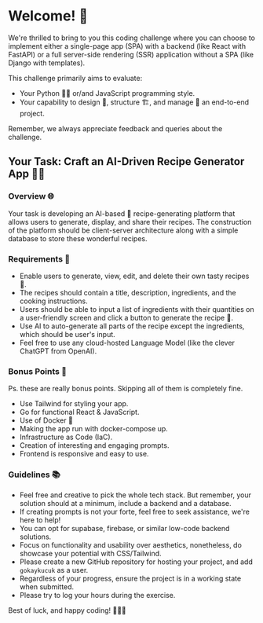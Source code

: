 # Welcome! 🙌

We're thrilled to bring to you this coding challenge where you can choose to implement either a single-page app (SPA) with a backend (like React with FastAPI) or a full server-side rendering (SSR) application without a SPA (like Django with templates).

This challenge primarily aims to evaluate:
- Your Python 👨‍💻 or/and JavaScript programming style.
- Your capability to design 🎨, structure 🏗️, and manage 🎯 an end-to-end project.

Remember, we always appreciate feedback and queries about the challenge.

## Your Task: Craft an AI-Driven Recipe Generator App 🍲🥘 

### Overview 🌐

Your task is developing an AI-based 🤖 recipe-generating platform that allows users to generate, display, and share their recipes. The construction of the platform should be client-server architecture along with a simple database to store these wonderful recipes.

### Requirements 🔧

- Enable users to generate, view, edit, and delete their own tasty recipes 🍜.
- The recipes should contain a title, description, ingredients, and the cooking instructions.
- Users should be able to input a list of ingredients with their quantities on a user-friendly screen and click a button to generate the recipe 🍳.
- Use AI to auto-generate all parts of the recipe except the ingredients, which should be user's input.
- Feel free to use any cloud-hosted Language Model (like the clever ChatGPT from OpenAI).

### Bonus Points 🎯

Ps. these are really bonus points. Skipping all of them is completely fine.

- Use Tailwind for styling your app.
- Go for functional React & JavaScript.
- Use of Docker 🐳
- Making the app run with docker-compose up.
- Infrastructure as Code (IaC).
- Creation of interesting and engaging prompts.
- Frontend is responsive and easy to use.

### Guidelines 📚

- Feel free and creative to pick the whole tech stack. But remember, your solution should at a minimum, include a backend and a database.
- If creating prompts is not your forte, feel free to seek assistance, we're here to help!
- You can opt for supabase, firebase, or similar low-code backend solutions.
- Focus on functionality and usability over aesthetics, nonetheless, do showcase your potential with CSS/Tailwind.
- Please create a new GitHub repository for hosting your project, and add `gokaykucuk` as a user.
- Regardless of your progress, ensure the project is in a working state when submitted.
- Please try to log your hours during the exercise. 
  
Best of luck, and happy coding! 🚀🎈🎊
